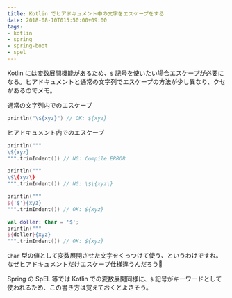 ```yaml
---
title: Kotlin でヒアドキュメント中の文字をエスケープをする
date: 2018-08-10T015:50:00+09:00
tags:
- kotlin
- spring
- spring-boot
- spel
---
```


Kotlin には変数展開機能があるため、`$` 記号を使いたい場合エスケープが必要になる。ヒアドキュメントと通常の文字列でエスケープの方法が少し異なり、クセがあるのでメモ。



通常の文字列内でのエスケープ

```kotlin
println("\${xyz}") // OK: ${xyz}
```



ヒアドキュメント内でのエスケープ

```kotlin
println("""
\${xyz}
""".trimIndent()) // NG: Compile ERROR

println("""
\$\{xyz\}
""".trimIndent()) // NG: \$\{xyz\}

println("""
${'$'}{xyz}
""".trimIndent()) // OK: ${xyz}

val doller: Char = '$';
println("""
${doller}{xyz}
""".trimIndent()) // OK: ${xyz}

```



`Char` 型の値として変数展開させた文字をくっつけて使う、というわけですね。なぜヒアドキュメントだけエスケープ仕様違うんだろう🤔

Spring の SpEL 等では Kotlin での変数展開同様に、`$` 記号がキーワードとして使われるため、この書き方は覚えておくとよさそう。

